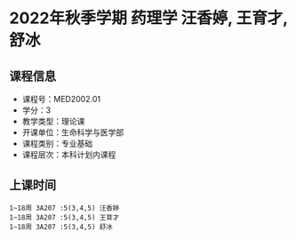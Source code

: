 # 2022年秋季学期 药理学 汪香婷, 王育才, 舒冰






## 课程信息

- 课程号：MED2002.01
- 学分：3
- 教学类型：理论课
- 开课单位：生命科学与医学部
- 课程类别：专业基础
- 课程层次：本科计划内课程

## 上课时间

```
1~18周 3A207 :5(3,4,5) 汪香婷
1~18周 3A207 :5(3,4,5) 王育才
1~18周 3A207 :5(3,4,5) 舒冰
```

